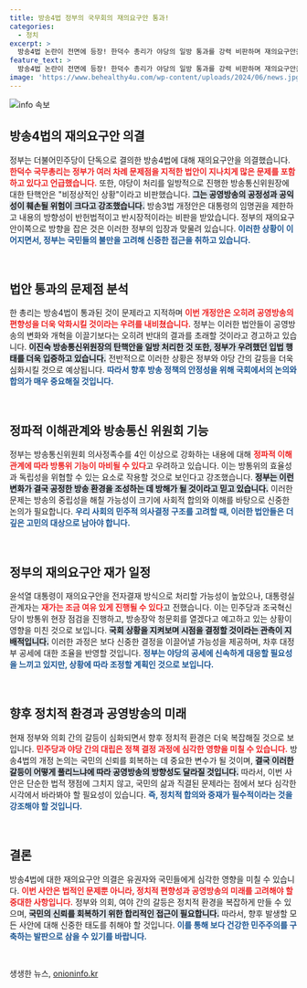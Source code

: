 ```yaml
---
title: 방송4법 정부의 국무회의 재의요구안 통과!
categories:
  - 정치
excerpt: >
  방송4법 논란이 전면에 등장! 한덕수 총리가 야당의 일방 통과를 강력 비판하며 재의요구안을 의결했습니다. 공영방송 개혁의 기로에서 정부는 어떤 선택을 할까요? 클릭해서 자세히 알아보세요!
feature_text: >
  방송4법 논란이 전면에 등장! 한덕수 총리가 야당의 일방 통과를 강력 비판하며 재의요구안을 의결했습니다. 공영방송 개혁의 기로에서 정부는 어떤 선택을 할까요? 클릭해서 자세히 알아보세요!
image: 'https://www.behealthy4u.com/wp-content/uploads/2024/06/news.jpg'
---
```


<p><img src="https://www.behealthy4u.com/wp-content/uploads/2024/06/news.jpg" alt="info 속보" /></p>

<h2 data-ke-size="size26">방송4법의 재의요구안 의결</h2>

<p data-ke-size="size16">정부는 더불어민주당이 단독으로 결의한 방송4법에 대해 재의요구안을 의결했습니다. <b><span style="color: #ee2323;">한덕수 국무총리는 정부가 여러 차례 문제점을 지적한 법안이 지나치게 많은 문제를 포함하고 있다고 언급했습니다.</span></b> 또한, 야당이 처리를 일방적으로 진행한 방송통신위원장에 대한 탄핵안은 "비정상적인 상황"이라고 비판했습니다. <b><span style="background-color: #21538527;">그는 공영방송의 공정성과 공익성이 훼손될 위험이 크다고 강조했습니다.</span></b> 방송3법 개정안은 대통령의 임명권을 제한하고 내용의 방향성이 반헌법적이고 반시장적이라는 비판을 받았습니다. 정부의 재의요구안이쪽으로 방향을 잡은 것은 이러한 정부의 입장과 맞물려 있습니다. <b><span style="color: #1a5490;">이러한 상황이 이어지면서, 정부는 국민들의 불만을 고려해 신중한 접근을 취하고 있습니다.</span></b></p>

<p data-ke-size="size16">&nbsp;</p>

<h2 data-ke-size="size26">법안 통과의 문제점 분석</h2>

<p data-ke-size="size16">한 총리는 방송4법이 통과된 것이 문제라고 지적하며 <b><span style="color: #ee2323;">이번 개정안은 오히려 공영방송의 편향성을 더욱 악화시킬 것이라는 우려를 내비쳤습니다.</span></b> 정부는 이러한 법안들이 공영방송의 변화와 개혁을 이끌기보다는 오히려 반대의 결과를 초래할 것이라고 경고하고 있습니다. <b><span style="background-color: #21538527;">이진숙 방송통신위원장의 탄핵안을 일방 처리한 것 또한, 정부가 우려했던 입법 행태를 더욱 입증하고 있습니다.</span></b> 전반적으로 이러한 상황은 정부와 야당 간의 갈등을 더욱 심화시킬 것으로 예상됩니다. <b><span style="color: #1a5490;">따라서 향후 방송 정책의 안정성을 위해 국회에서의 논의와 합의가 매우 중요해질 것입니다.</span></b></p>

<p data-ke-size="size16">&nbsp;</p>

<h2 data-ke-size="size26">정파적 이해관계와 방송통신 위원회 기능</h2>

<p data-ke-size="size16">정부는 방송통신위원회 의사정족수를 4인 이상으로 강화하는 내용에 대해 <b><span style="color: #ee2323;">정파적 이해관계에 따라 방통위 기능이 마비될 수 있다</span></b>고 우려하고 있습니다. 이는 방통위의 효율성과 독립성을 위협할 수 있는 요소로 작용할 것으로 보인다고 강조했습니다. <b><span style="background-color: #21538527;">정부는 이런 변화가 결국 공정한 방송 환경을 조성하는 데 방해가 될 것이라고 믿고 있습니다.</span></b> 이러한 문제는 방송의 중립성을 해칠 가능성이 크기에 사회적 합의와 이해를 바탕으로 신중한 논의가 필요합니다. <b><span style="color: #1a5490;">우리 사회의 민주적 의사결정 구조를 고려할 때, 이러한 법안들은 더 깊은 고민의 대상으로 남아야 합니다.</span></b></p>

<p data-ke-size="size16">&nbsp;</p>

<h2 data-ke-size="size26">정부의 재의요구안 재가 일정</h2>

<p data-ke-size="size16">윤석열 대통령이 재의요구안을 전자결재 방식으로 처리할 가능성이 높았으나, 대통령실 관계자는 <b><span style="color: #ee2323;">재가는 조금 여유 있게 진행될 수 있다</span></b>고 전했습니다. 이는 민주당과 조국혁신당이 방통위 현장 점검을 진행하고, 방송장악 청문회를 열겠다고 예고하고 있는 상황이 영향을 미친 것으로 보입니다. <b><span style="background-color: #21538527;">국회 상황을 지켜보며 시점을 결정할 것이라는 관측이 지배적입니다.</span></b> 이러한 과정은 보다 신중한 결정을 이끌어낼 가능성을 제공하며, 차후 대정부 공세에 대한 조율을 반영할 것입니다. <b><span style="color: #1a5490;">정부는 야당의 공세에 신속하게 대응할 필요성을 느끼고 있지만, 상황에 따라 조정할 계획인 것으로 보입니다.</span></b></p>

<p data-ke-size="size16">&nbsp;</p>

<h2 data-ke-size="size26">향후 정치적 환경과 공영방송의 미래</h2>

<p data-ke-size="size16">현재 정부와 의회 간의 갈등이 심화되면서 향후 정치적 환경은 더욱 복잡해질 것으로 보입니다. <b><span style="color: #ee2323;">민주당과 야당 간의 대립은 정책 결정 과정에 심각한 영향을 미칠 수 있습니다.</span></b> 방송4법의 개정 논의는 국민의 신뢰를 회복하는 데 중요한 변수가 될 것이며, <b><span style="background-color: #21538527;">결국 이러한 갈등이 어떻게 풀리느냐에 따라 공영방송의 방향성도 달라질 것입니다.</span></b> 따라서, 이번 사안은 단순한 법적 쟁점에 그치지 않고, 국민의 삶과 직결된 문제라는 점에서 보다 심각한 시각에서 바라봐야 할 필요성이 있습니다. <b><span style="color: #1a5490;">즉, 정치적 합의와 중재가 필수적이라는 것을 강조해야 할 것입니다.</span></b></p>

<p data-ke-size="size16">&nbsp;</p>

<h2 data-ke-size="size26">결론</h2>

<p data-ke-size="size16">방송4법에 대한 재의요구안 의결은 유권자와 국민들에게 심각한 영향을 미칠 수 있습니다. <b><span style="color: #ee2323;">이번 사안은 법적인 문제뿐 아니라, 정치적 편향성과 공영방송의 미래를 고려해야 할 중대한 사항입니다.</span></b> 정부와 의회, 여야 간의 갈등은 정치적 환경을 복잡하게 만들 수 있으며, <b><span style="background-color: #21538527;">국민의 신뢰를 회복하기 위한 합리적인 접근이 필요합니다.</span></b> 따라서, 향후 발생할 모든 사안에 대해 신중한 태도를 취해야 할 것입니다. <b><span style="color: #1a5490;">이를 통해 보다 건강한 민주주의를 구축하는 발판으로 삼을 수 있기를 바랍니다.</span></b></p>

<p data-ke-size="size16">&nbsp;</p>
생생한 뉴스, <a href="https://onioninfo.kr" rel="dofollow">onioninfo.kr</a>


